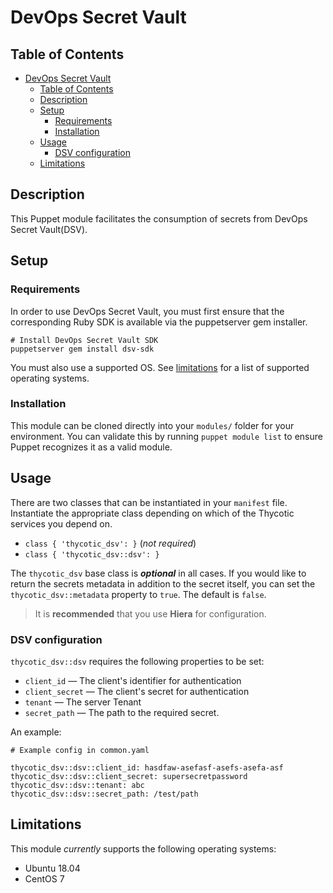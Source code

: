 # DevOps Secret Vault

## Table of Contents

- [DevOps Secret Vault](#devops-secret-vault)
  - [Table of Contents](#table-of-contents)
  - [Description](#description)
  - [Setup](#setup)
    - [Requirements](#requirements)
    - [Installation](#installation)
  - [Usage](#usage)
    - [DSV configuration](#dsv-configuration)
  - [Limitations](#limitations)

## Description

This Puppet module facilitates the consumption of secrets from DevOps Secret Vault(DSV).

## Setup

### Requirements

In order to use DevOps Secret Vault, you must first ensure that the corresponding Ruby SDK is available via the puppetserver gem installer.

```
# Install DevOps Secret Vault SDK
puppetserver gem install dsv-sdk
```

You must also use a supported OS. See [limitations](#limitations) for a list of supported operating systems.

### Installation

This module can be cloned directly into your `modules/` folder for your environment. You can validate this by running `puppet module list` to ensure Puppet recognizes it as a valid module.

## Usage

There are two classes that can be instantiated in your `manifest` file. Instantiate the appropriate class depending on which of the Thycotic services you depend on.

- `class { 'thycotic_dsv': }` (_not required_)
- `class { 'thycotic_dsv::dsv': }`

The `thycotic_dsv` base class is _**optional**_ in all cases. If you would like to return the secrets metadata in addition to the secret itself, you can set the `thycotic_dsv::metadata` property to `true`. The default is `false`.

> It is **recommended** that you use **Hiera** for configuration.

### DSV configuration

`thycotic_dsv::dsv` requires the following properties to be set:

- `client_id` — The client's identifier for authentication
- `client_secret` — The client's secret for authentication
- `tenant` — The server Tenant
- `secret_path` — The path to the required secret.

An example:

```
# Example config in common.yaml

thycotic_dsv::dsv::client_id: hasdfaw-asefasf-asefs-asefa-asf
thycotic_dsv::dsv::client_secret: supersecretpassword
thycotic_dsv::dsv::tenant: abc
thycotic_dsv::dsv::secret_path: /test/path
```

## Limitations

This module _currently_ supports the following operating systems:

- Ubuntu 18.04
- CentOS 7
